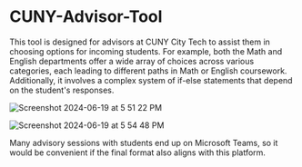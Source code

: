 # CUNY-Advisor-Tool

This tool is designed for advisors at CUNY City Tech to assist them in choosing options for incoming students. For example, both the Math and English departments offer a wide array of choices across various categories, each leading to different paths in Math or English coursework. Additionally, it involves a complex system of if-else statements that depend on the student's responses. 

![Screenshot 2024-06-19 at 5 51 22 PM](https://github.com/Foxxenn/CUNY-Advisor-Tool/assets/100239801/d21ff6a1-12c7-4338-b5e7-ce5f85a4b295)


![Screenshot 2024-06-19 at 5 54 48 PM](https://github.com/Foxxenn/CUNY-Advisor-Tool/assets/100239801/7c59127c-b986-4112-b4c9-941f870ab27b)

Many advisory sessions with students end up on Microsoft Teams, so it would be convenient if the final format also aligns with this platform.
